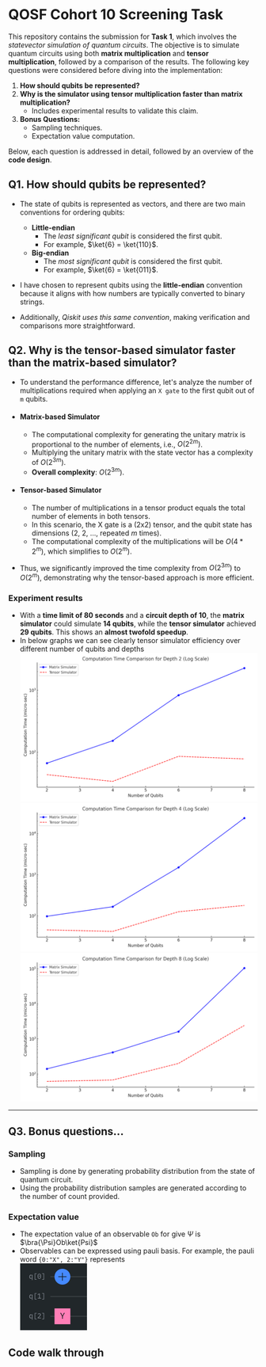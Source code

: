 # QOSF Cohort 10 Screening Task

This repository contains the submission for **Task 1**, which involves the _statevector simulation of quantum circuits_. The objective is to simulate quantum circuits using both **matrix multiplication** and **tensor multiplication**, followed by a comparison of the results. The following key questions were considered before diving into the implementation:

1. **How should qubits be represented?**
2. **Why is the simulator using tensor multiplication faster than matrix multiplication?**  
   - Includes experimental results to validate this claim.
3. **Bonus Questions:**
   - Sampling techniques.
   - Expectation value computation.

Below, each question is addressed in detail, followed by an overview of the **code design**.

## Q1. How should qubits be represented?
- The state of qubits is represented as vectors, and there are two main conventions for ordering qubits:
    - **Little-endian**
      - The _least significant qubit_ is considered the first qubit.
      - For example, $\ket{6} = \ket{110}$.
    - **Big-endian**
      - The _most significant qubit_ is considered the first qubit.
      - For example, $\ket{6} = \ket{011}$.

- I have chosen to represent qubits using the **little-endian** convention because it aligns with how numbers are typically converted to binary strings.
- Additionally, _Qiskit uses this same convention_, making verification and comparisons more straightforward.

## Q2. Why is the tensor-based simulator faster than the matrix-based simulator?
- To understand the performance difference, let's analyze the number of multiplications required when applying an `X gate` to the first qubit out of `m` qubits.

- #### Matrix-based Simulator
  - The computational complexity for generating the unitary matrix is proportional to the number of elements, i.e., $O(2^{2m})$.
  - Multiplying the unitary matrix with the state vector has a complexity of $O(2^{3m})$.
  - **Overall complexity**: $O(2^{3m})$.

- #### Tensor-based Simulator
  - The number of multiplications in a tensor product equals the total number of elements in both tensors.
  - In this scenario, the X gate is a (2x2) tensor, and the qubit state has dimensions (2, 2, ..., repeated _m_ times).
  - The computational complexity of the multiplications will be $O(4 * 2^m)$, which simplifies to $O(2^m)$.

- Thus, we significantly improved the time complexity from $O(2^{3m})$ to $O(2^m)$, demonstrating why the tensor-based approach is more efficient.

### Experiment results
- With a **time limit of 80 seconds** and a **circuit depth of 10**, the **matrix simulator** could simulate **14 qubits**, while the **tensor simulator** achieved **29 qubits**. This shows an **almost twofold speedup**.
- In below graphs we can see clearly tensor simulator efficiency over different number of qubits and depths
  <img src="./src/benchmark/data/plots/Computation_Time_Comparison_Depth_2.png" alt="Alt Text" width="500" height="300">
  <img src="./src/benchmark/data/plots/Computation_Time_Comparison_Depth_4.png" alt="Alt Text" width="500" height="300">
  <img src="./src/benchmark/data/plots/Computation_Time_Comparison_Depth_8.png" alt="Alt Text" width="500" height="300">

---

## Q3. Bonus questions...
### Sampling
- Sampling is done by generating probability distribution from the state of quantum circuit.
- Using the probability distribution samples are generated according to the number of count provided.

### Expectation value
- The expectation value of an observable `Ob` for give $\Psi$ is $\bra{\Psi}Ob\ket{Psi}$
- Observables can be expressed using pauli basis. For example, the pauli word `{0:"X", 2:"Y"}` represents <br>
   ![alt text](./src/benchmark/data/plots/pauli_observable.png)

## Code walk through
